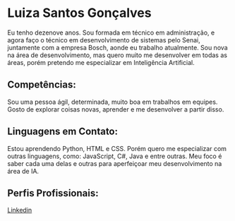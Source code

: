 ﻿# Luiza Santos Gonçalves

Eu tenho dezenove anos. Sou formada em técnico em administração, e agora faço o técnico em desenvolvimento de sistemas pelo Senai, juntamente com a empresa Bosch, aonde eu trabalho atualmente. Sou nova na área de desenvolvimento, mas quero muito me desenvolver em todas as áreas, porém pretendo me especializar em Inteligência Artificial. 

## Competências:

Sou uma pessoa ágil, determinada, muito boa em trabalhos em equipes. Gosto de explorar coisas novas, aprender e me desenvolver a partir disso. 

## Linguagens em Contato:

Estou aprendendo Python, HTML e CSS. Porém quero me especializar com outras linguagens, como: JavaScript, C#, Java e entre outras.  Meu foco é saber cada uma delas e outras para aperfeiçoar meu desenvolvimento na área de IA. 

## Perfis Profissionais:

[Linkedin](https://www.linkedin.com/in/luiza-gon%C3%A7alves-337345210/?trk=opento_sprofile_topcard)
